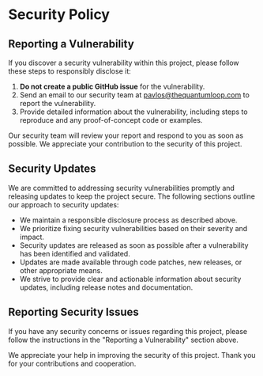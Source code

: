 # Security Policy

## Reporting a Vulnerability

If you discover a security vulnerability within this project, please follow these steps to responsibly disclose it:

1. **Do not create a public GitHub issue** for the vulnerability.
2. Send an email to our security team at [pavlos@thequantumloop.com](mailto:pavlos@thequantumloop.com) to report the vulnerability.
3. Provide detailed information about the vulnerability, including steps to reproduce and any proof-of-concept code or examples.

Our security team will review your report and respond to you as soon as possible. We appreciate your contribution to the security of this project.

## Security Updates

We are committed to addressing security vulnerabilities promptly and releasing updates to keep the project secure. The following sections outline our approach to security updates:

- We maintain a responsible disclosure process as described above.
- We prioritize fixing security vulnerabilities based on their severity and impact.
- Security updates are released as soon as possible after a vulnerability has been identified and validated.
- Updates are made available through code patches, new releases, or other appropriate means.
- We strive to provide clear and actionable information about security updates, including release notes and documentation.



## Reporting Security Issues

If you have any security concerns or issues regarding this project, please follow the instructions in the "Reporting a Vulnerability" section above.

We appreciate your help in improving the security of this project. Thank you for your contributions and cooperation.
